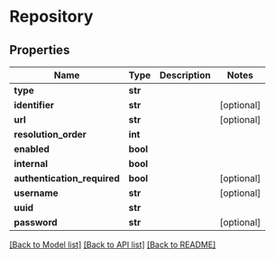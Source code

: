 # Repository

## Properties
Name | Type | Description | Notes
------------ | ------------- | ------------- | -------------
**type** | **str** |  | 
**identifier** | **str** |  | [optional] 
**url** | **str** |  | [optional] 
**resolution_order** | **int** |  | 
**enabled** | **bool** |  | 
**internal** | **bool** |  | 
**authentication_required** | **bool** |  | [optional] 
**username** | **str** |  | [optional] 
**uuid** | **str** |  | 
**password** | **str** |  | [optional] 

[[Back to Model list]](../README.md#documentation-for-models) [[Back to API list]](../README.md#documentation-for-api-endpoints) [[Back to README]](../README.md)

